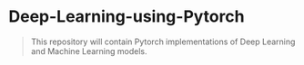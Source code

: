 # Deep-Learning-using-Pytorch
>This repository will contain Pytorch implementations of Deep Learning and Machine Learning models.
